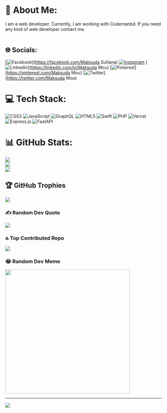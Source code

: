 # 💫 About Me:
I am a web developer. Currently, I am working with Codemanbd. If you need any kind of web developer contact me.<br><br>


## 🌐 Socials:
[![Facebook](https://img.shields.io/badge/Facebook-%231877F2.svg?logo=Facebook&logoColor=white)](https://facebook.com/Maksuda Sultana) [![Instagram](https://img.shields.io/badge/Instagram-%23E4405F.svg?logo=Instagram&logoColor=white)](https://instagram.com/maksuda_mou77) [![LinkedIn](https://img.shields.io/badge/LinkedIn-%230077B5.svg?logo=linkedin&logoColor=white)](https://linkedin.com/in/Maksuda Mou) [![Pinterest](https://img.shields.io/badge/Pinterest-%23E60023.svg?logo=Pinterest&logoColor=white)](https://pinterest.com/Maksuda Mou) [![Twitter](https://img.shields.io/badge/Twitter-%231DA1F2.svg?logo=Twitter&logoColor=white)](https://twitter.com/Maksuda Mou) 

# 💻 Tech Stack:
![CSS3](https://img.shields.io/badge/css3-%231572B6.svg?style=for-the-badge&logo=css3&logoColor=white) ![JavaScript](https://img.shields.io/badge/javascript-%23323330.svg?style=for-the-badge&logo=javascript&logoColor=%23F7DF1E) ![GraphQL](https://img.shields.io/badge/-GraphQL-E10098?style=for-the-badge&logo=graphql&logoColor=white) ![HTML5](https://img.shields.io/badge/html5-%23E34F26.svg?style=for-the-badge&logo=html5&logoColor=white) ![Swift](https://img.shields.io/badge/swift-F54A2A?style=for-the-badge&logo=swift&logoColor=white) ![PHP](https://img.shields.io/badge/php-%23777BB4.svg?style=for-the-badge&logo=php&logoColor=white) ![Vercel](https://img.shields.io/badge/vercel-%23000000.svg?style=for-the-badge&logo=vercel&logoColor=white) ![Express.js](https://img.shields.io/badge/express.js-%23404d59.svg?style=for-the-badge&logo=express&logoColor=%2361DAFB) ![FastAPI](https://img.shields.io/badge/FastAPI-005571?style=for-the-badge&logo=fastapi)
# 📊 GitHub Stats:
![](https://github-readme-stats.vercel.app/api?username=Maksuda-Sultana&theme=blue-green&hide_border=true&include_all_commits=true&count_private=true)<br/>
![](https://github-readme-streak-stats.herokuapp.com/?user=Maksuda-Sultana&theme=blue-green&hide_border=true)<br/>
![](https://github-readme-stats.vercel.app/api/top-langs/?username=Maksuda-Sultana&theme=blue-green&hide_border=true&include_all_commits=true&count_private=true&layout=compact)

## 🏆 GitHub Trophies
![](https://github-profile-trophy.vercel.app/?username=Maksuda-Sultana&theme=tokyonight&no-frame=false&no-bg=true&margin-w=4)

### ✍️ Random Dev Quote
![](https://quotes-github-readme.vercel.app/api?type=horizontal&theme=tokyonight)

### 🔝 Top Contributed Repo
![](https://github-contributor-stats.vercel.app/api?username=Maksuda-Sultana&limit=5&theme=tokyonight&combine_all_yearly_contributions=true)

### 😂 Random Dev Meme
<img src='https://randommeme-five.vercel.app/' style="height: 400px;"/>

---
[![](https://visitcount.itsvg.in/api?id=Maksuda-Sultana&icon=0&color=0)](https://visitcount.itsvg.in)

<!-- Proudly created with GPRM ( https://gprm.itsvg.in ) -->
